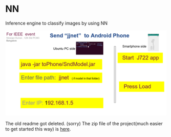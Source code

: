 # NN
Inference engine to classify  images by using NN 

![GitHub Logo](https://github.com/DLinIoTedge/Send2Phone/blob/master/64.png)

The old readme got deleted. (sorry)
The zip file of the project(much easier to get started this way) is [here](https://drive.google.com/file/d/1yiAX_p5P7puFMOTev3jRWbaQiwoYI_LZ/view?usp=sharing).
